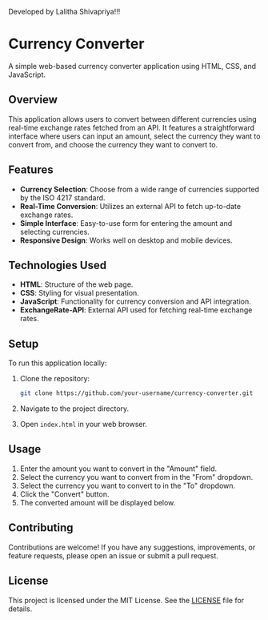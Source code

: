 Developed by Lalitha Shivapriya!!!

# Currency Converter

A simple web-based currency converter application using HTML, CSS, and JavaScript.

## Overview

This application allows users to convert between different currencies using real-time exchange rates fetched from an API. It features a straightforward interface where users can input an amount, select the currency they want to convert from, and choose the currency they want to convert to.



## Features

- **Currency Selection**: Choose from a wide range of currencies supported by the ISO 4217 standard.
- **Real-Time Conversion**: Utilizes an external API to fetch up-to-date exchange rates.
- **Simple Interface**: Easy-to-use form for entering the amount and selecting currencies.
- **Responsive Design**: Works well on desktop and mobile devices.

## Technologies Used

- **HTML**: Structure of the web page.
- **CSS**: Styling for visual presentation.
- **JavaScript**: Functionality for currency conversion and API integration.
- **ExchangeRate-API**: External API used for fetching real-time exchange rates.

## Setup

To run this application locally:

1. Clone the repository:

   ```bash
   git clone https://github.com/your-username/currency-converter.git
   ```

2. Navigate to the project directory.

3. Open `index.html` in your web browser.

## Usage

1. Enter the amount you want to convert in the "Amount" field.
2. Select the currency you want to convert from in the "From" dropdown.
3. Select the currency you want to convert to in the "To" dropdown.
4. Click the "Convert" button.
5. The converted amount will be displayed below.

## Contributing

Contributions are welcome! If you have any suggestions, improvements, or feature requests, please open an issue or submit a pull request.

## License

This project is licensed under the MIT License. See the [LICENSE](LICENSE) file for details.


